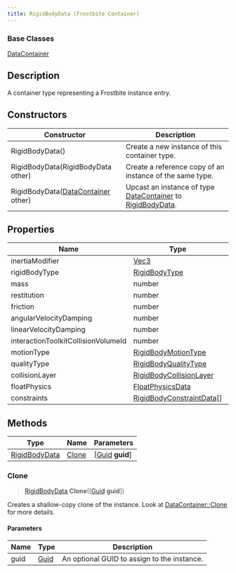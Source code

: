 ```yaml
---
title: RigidBodyData (Frostbite Container)
---
```

### Base Classes

[DataContainer](/vext/ref/cls/shr/datacontainer)

## Description

A container type representing a Frostbite instance entry.

## Constructors

| Constructor                                                              | Description                                                                                                       |
| ------------------------------------------------------------------------ | ----------------------------------------------------------------------------------------------------------------- |
| RigidBodyData()                                                          | Create a new instance of this container type.                                                                     |
| RigidBodyData(RigidBodyData other)                                       | Create a reference copy of an instance of the same type.                                                          |
| RigidBodyData([DataContainer](/vext/ref/cls/shr/datacontainer) other) | Upcast an instance of type [DataContainer](/vext/ref/cls/shr/datacontainer) to [RigidBodyData](RigidBodyData). |

## Properties

| Name                                | Type                                                   | Description |
| ----------------------------------- | ------------------------------------------------------ | ----------- |
| inertiaModifier                     | [Vec3](/vext/ref/cls/shr/Vec3)                      |             |
| rigidBodyType                       | [RigidBodyType](RigidBodyType)                         |             |
| mass                                | number                                                 |             |
| restitution                         | number                                                 |             |
| friction                            | number                                                 |             |
| angularVelocityDamping              | number                                                 |             |
| linearVelocityDamping               | number                                                 |             |
| interactionToolkitCollisionVolumeId | number                                                 |             |
| motionType                          | [RigidBodyMotionType](RigidBodyMotionType)             |             |
| qualityType                         | [RigidBodyQualityType](RigidBodyQualityType)           |             |
| collisionLayer                      | [RigidBodyCollisionLayer](RigidBodyCollisionLayer)     |             |
| floatPhysics                        | [FloatPhysicsData](FloatPhysicsData)                   |             |
| constraints                         | [RigidBodyConstraintData](RigidBodyConstraintData)\[\] |             |

## Methods

| Type                           | Name            | Parameters                                     |
| ------------------------------ | --------------- | ---------------------------------------------- |
| [RigidBodyData](RigidBodyData) | [Clone](#clone) | \[[Guid](/vext/ref/cls/shr/guid) **guid**\] |

### Clone

> [RigidBodyData](RigidBodyData) **Clone**(\[[Guid](/vext/ref/cls/shr/guid) **guid**\])

Creates a shallow-copy clone of the instance. Look at [DataContainer::Clone](/vext/ref/cls/shr/datacontainer#clone) for more details.

#### Parameters

| Name | Type         | Description                                 |
| ---- | ------------ | ------------------------------------------- |
| guid | [Guid](Guid) | An optional GUID to assign to the instance. |
